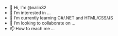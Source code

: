 - 👋 Hi, I’m @nalin32
- 👀 I’m interested in ...
- 🌱 I’m currently learning C#/.NET and HTML/CSS/JS
- 💞️ I’m looking to collaborate on ...
- 📫 How to reach me ...

<!---
nalin32/nalin32 is a ✨ special ✨ repository because its `README.md` (this file) appears on your GitHub profile.
You can click the Preview link to take a look at your changes.
--->
